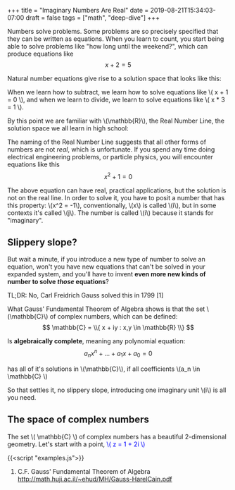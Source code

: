 +++
title = "Imaginary Numbers Are Real"
date = 2019-08-21T15:34:03-07:00
draft = false
tags = ["math", "deep-dive"]
+++
<script src="/js/math-canvas.js"></script>

Numbers solve problems. Some problems are so precisely specified that they can be written as equations. When you learn to count, you start being able to solve problems like "how long until the weekend?", which can produce equations like $$ x + 2 = 5 $$

Natural number equations give rise to a solution space that looks like this:
<canvas class="plot-1d" data-min="0" data-max="8" data-discrete="true"></canvas>

When we learn how to subtract, we learn how to solve equations like \\( x + 1 = 0 \\), and
when we learn to divide, we learn to solve equations like \\( x * 3 = 1 \\).

By this point we are familiar with \\(\mathbb{R}\\), the Real Number Line, the solution space
we all learn in high school:

<canvas class="plot-1d" data-min="-3" data-max="3"></canvas>

The naming of the Real Number Line suggests that all other forms of numbers are not _real_, which
is unfortunate. If you spend any time doing electrical engineering problems, or particle physics, you will encounter equations like this $$ x^2 + 1 = 0 $$

The above equation can have real, practical applications, but the solution is not on the real line. In order to solve it, you have to posit a number that has this property: \\(x^2 = -1\\), conventionally, \\(x\\) is called \\(i\\), but in some contexts it's called \\(j\\). The number is called \\(i\\) because it stands for "imaginary".

## Slippery slope?

But wait a minute, if you introduce a new type of number to solve an equation, won't you have new equations that can't be solved in your expanded system, and you'll have to invent **even more new kinds of number to solve _those_ equations**?

TL;DR: No, Carl Freidrich Gauss solved this in 1799 [1]

What Gauss' Fundamental Theorem of Algebra shows is that the set \\(\mathbb{C}\\) of complex numbers, which can be defined: $$ \mathbb{C} = \\{ x + iy : x,y \in \mathbb{R} \\} $$

Is **algebraically complete**, meaning any polynomial equation:
$$ a_n x^n + ... + a_1 x + a_0 = 0$$

has all of it's solutions in \\(\mathbb{C}\\), if all coefficients \\(a_n \in \mathbb{C} \\)

So that settles it, no slippery slope, introducing one imaginary unit \\(i\\) is all you need.

## The space of complex numbers

The set \\( \mathbb{C} \\) of complex numbers has a beautiful 2-dimensional geometry. Let's
start with a point, <span style="color: blue">\\( z = 1 + 2i \\) </span>

<canvas id="example-1" class="plot-2d"
        data-min="-3" data-max="3"
        data-point="1 + 2i">
</canvas>
{{<script "examples.js">}}

<a name="citations"></a>
1. C.F. Gauss' Fundamental Theorem of Algebra http://math.huji.ac.il/~ehud/MH/Gauss-HarelCain.pdf
